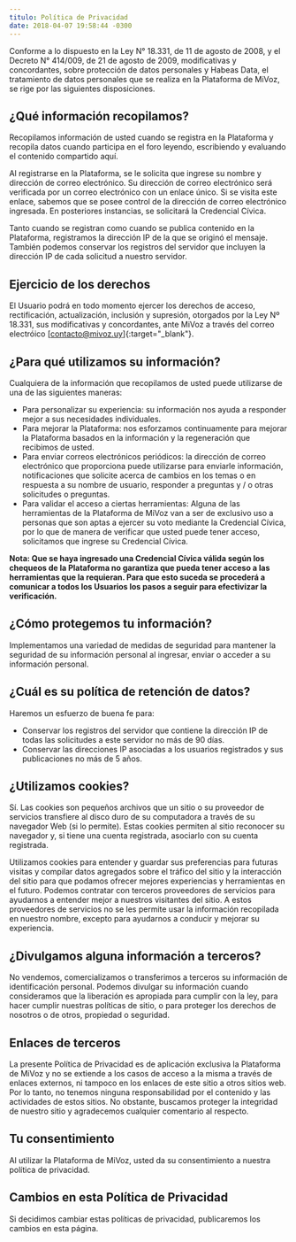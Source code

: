 ```yaml
---
titulo: Política de Privacidad
date: 2018-04-07 19:58:44 -0300
---
```


Conforme a lo dispuesto en la Ley N° 18.331, de 11 de agosto de 2008, y el Decreto N° 414/009, de 21 de agosto de 2009, modificativas y concordantes, sobre protección de datos personales y Habeas Data, el tratamiento de datos personales que se realiza en la Plataforma de MiVoz, se rige por las siguientes disposiciones.

## ¿Qué información recopilamos?
Recopilamos información de usted cuando se registra en la Plataforma y recopila datos cuando participa en el foro leyendo, escribiendo y evaluando el contenido compartido aquí.

Al registrarse en la Plataforma, se le solicita que ingrese su nombre y dirección de correo electrónico. Su dirección de correo electrónico será verificada por un correo electrónico con un enlace único. Si se visita este enlace, sabemos que se posee control de la dirección de correo electrónico ingresada. En posteriores instancias, se solicitará la Credencial Cívica.

Tanto cuando se registran como cuando se publica contenido en la Plataforma, registramos la dirección IP de la que se originó el mensaje. También podemos conservar los registros del servidor que incluyen la dirección IP de cada solicitud a nuestro servidor.

## Ejercicio de los derechos
El Usuario podrá en todo momento ejercer los derechos de acceso, rectificación, actualización, inclusión y supresión, otorgados por la Ley Nº 18.331, sus modificativas y concordantes, ante MiVoz a través del correo electróico [contacto@mivoz.uy]{:target="_blank"}.

## ¿Para qué utilizamos su información?
Cualquiera de la información que recopilamos de usted puede utilizarse de una de las siguientes maneras:

 * Para personalizar su experiencia: su información nos ayuda a responder mejor a sus necesidades individuales.
 * Para mejorar la Plataforma: nos esforzamos continuamente para mejorar la Plataforma basados en la información y la regeneración que recibimos de usted.
 * Para enviar correos electrónicos periódicos: la dirección de correo electrónico que proporciona puede utilizarse para enviarle información, notificaciones que solicite acerca de cambios en los temas o en respuesta a su nombre de usuario, responder a preguntas y / o otras solicitudes o preguntas.
 * Para validar el acceso a ciertas herramientas: Alguna de las herramientas de la Plataforma de MiVoz van a ser de exclusivo uso a personas que son aptas a ejercer su voto mediante la Credencial Cívica, por lo que de manera de verificar que usted puede tener acceso, solicitamos que ingrese su Credencial Cívica.

**Nota: Que se haya ingresado una Credencial Cívica válida según los chequeos de la Plataforma no garantiza que pueda tener acceso a las herramientas que la requieran. Para que esto suceda se procederá a comunicar a todos los Usuarios los pasos a seguir para efectivizar la verificación.**

## ¿Cómo protegemos tu información?
Implementamos una variedad de medidas de seguridad para mantener la seguridad de su información personal al ingresar, enviar o acceder a su información personal.

## ¿Cuál es su política de retención de datos?
Haremos un esfuerzo de buena fe para:

 * Conservar los registros del servidor que contiene la dirección IP de todas las solicitudes a este servidor no más de 90 días.
 * Conservar las direcciones IP asociadas a los usuarios registrados y sus publicaciones no más de 5 años.

## ¿Utilizamos cookies?
Sí. Las cookies son pequeños archivos que un sitio o su proveedor de servicios transfiere al disco duro de su computadora a través de su navegador Web (si lo permite). Estas cookies permiten al sitio reconocer su navegador y, si tiene una cuenta registrada, asociarlo con su cuenta registrada.

Utilizamos cookies para entender y guardar sus preferencias para futuras visitas y compilar datos agregados sobre el tráfico del sitio y la interacción del sitio para que podamos ofrecer mejores experiencias y herramientas en el futuro. Podemos contratar con terceros proveedores de servicios para ayudarnos a entender mejor a nuestros visitantes del sitio. A estos proveedores de servicios no se les permite usar la información recopilada en nuestro nombre, excepto para ayudarnos a conducir y mejorar su experiencia.

## ¿Divulgamos alguna información a terceros?
No vendemos, comercializamos o transferimos a terceros su información de identificación personal. Podemos divulgar su información cuando consideramos que la liberación es apropiada para cumplir con la ley, para hacer cumplir nuestras políticas de sitio, o para proteger los derechos de nosotros o de otros, propiedad o seguridad.

## Enlaces de terceros
La presente Política de Privacidad es de aplicación exclusiva la Plataforma de MiVoz y no se extiende a los casos de acceso a la misma a través de enlaces externos, ni tampoco en los enlaces de este sitio a otros sitios web. Por lo tanto, no tenemos ninguna responsabilidad por el contenido y las actividades de estos sitios. No obstante, buscamos proteger la integridad de nuestro sitio y agradecemos cualquier comentario al respecto.

## Tu consentimiento
Al utilizar la Plataforma de MiVoz, usted da su consentimiento a nuestra política de privacidad.

## Cambios en esta Política de Privacidad
Si decidimos cambiar estas políticas de privacidad, publicaremos los cambios en esta página.